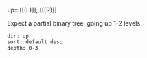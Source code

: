 up:: [[(L)]], [[(R)]]

Expect a partial binary tree, going up 1-2 levels

```breadcrumbs
dir: up
sort: default desc
depth: 0-3
```
